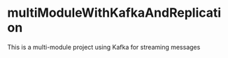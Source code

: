# multiModuleWithKafkaAndReplication
This is a multi-module project using Kafka for streaming messages 
